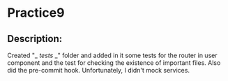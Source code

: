 # Practice9

## Description:
Created "_ _tests_ _" folder and added in it some tests for the router in user component and the test for checking the existence of important files. Also did the pre-commit hook. Unfortunately, I didn't mock services.
